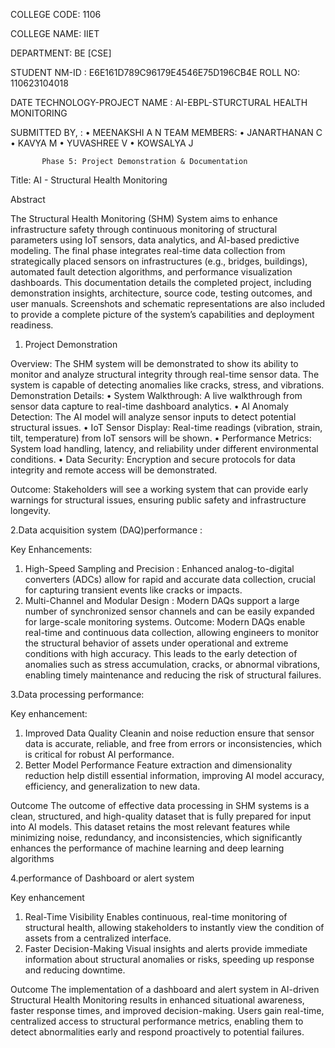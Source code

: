 
COLLEGE CODE: 1106

 COLLEGE NAME: IIET

 DEPARTMENT: BE [CSE]

 STUDENT NM-ID : 	E6E161D789C96179E4546E75D196CB4E
 ROLL NO: 110623104018

 DATE TECHNOLOGY-PROJECT NAME : AI-EBPL-STURCTURAL HEALTH MONITORING


SUBMITTED BY, : 
•	MEENAKSHI A N
TEAM MEMBERS: 
•	JANARTHANAN C
•	KAVYA M
•	YUVASHREE V 
•	KOWSALYA J





           Phase 5: Project Demonstration & Documentation

  Title:  AI - Structural Health Monitoring

Abstract

The Structural Health Monitoring (SHM) System aims to enhance infrastructure safety through continuous monitoring of structural parameters using IoT sensors, data analytics, and AI-based predictive modeling. The final phase integrates real-time data collection from strategically placed sensors on infrastructures (e.g., bridges, buildings), automated fault detection algorithms, and performance visualization dashboards. This documentation details the completed project, including demonstration insights, architecture, source code, testing outcomes, and user manuals. Screenshots and schematic representations are also included to provide a complete picture of the system’s capabilities and deployment readiness.


1. Project Demonstration
 
Overview:
The SHM system will be demonstrated to show its ability to monitor and analyze structural integrity through real-time sensor data. The system is capable of detecting anomalies like cracks, stress, and vibrations.
Demonstration Details:
•	System Walkthrough: A live walkthrough from sensor data capture to real-time dashboard analytics.
•	AI Anomaly Detection: The AI model will analyze sensor inputs to detect potential structural issues.
•	IoT Sensor Display: Real-time readings (vibration, strain, tilt, temperature) from IoT sensors will be shown.
•	Performance Metrics: System load handling, latency, and reliability under different environmental conditions.
•	Data Security: Encryption and secure protocols for data integrity and remote access will be demonstrated.




Outcome:
Stakeholders will see a working system that can provide early warnings for structural issues, ensuring public safety and infrastructure longevity.

2.Data acquisition system (DAQ)performance :

Key Enhancements:
1.	High-Speed Sampling and Precision : Enhanced analog-to-digital converters (ADCs) allow for rapid and accurate data collection, crucial for capturing transient events like cracks or impacts.
2.	Multi-Channel and Modular Design :  Modern DAQs support a large number of synchronized sensor channels and can be easily expanded for large-scale monitoring systems.
Outcome:
Modern DAQs enable real-time and continuous data collection, allowing engineers to monitor the structural behavior of assets under operational and extreme conditions with high accuracy. This leads to the early detection of anomalies such as stress accumulation, cracks, or abnormal vibrations, enabling timely maintenance and reducing the risk of structural failures.

3.Data processing performance:

 Key enhancement:
 1.	Improved Data Quality
Cleanin  and noise reduction ensure that sensor data is accurate, reliable, and free from errors or inconsistencies, which is critical for robust AI performance.
2.	Better Model Performance
Feature extraction and dimensionality reduction help distill essential information, improving AI model accuracy, efficiency, and generalization to new data.

Outcome
The outcome of effective data processing in SHM systems is a clean, structured, and high-quality dataset that is fully prepared for input into AI models. This dataset retains the most relevant features while minimizing noise, redundancy, and inconsistencies, which significantly enhances the performance of machine learning and deep learning algorithms

4.performance of Dashboard or alert system

Key enhancement
1.	Real-Time Visibility
Enables continuous, real-time monitoring of structural health, allowing stakeholders to instantly view the condition of assets from a centralized interface.
2.	Faster Decision-Making
Visual insights and alerts provide immediate information about structural anomalies or risks, speeding up response and reducing downtime.


Outcome
The implementation of a dashboard and alert system in AI-driven Structural Health Monitoring results in enhanced situational awareness, faster response times, and improved decision-making. Users gain real-time, centralized access to structural performance metrics, enabling them to detect abnormalities early and respond proactively to potential failures.

